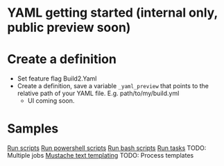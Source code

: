 # YAML getting started (internal only, public preview soon)

# Create a definition
- Set feature flag Build2.Yaml
- Create a definition, save a variable `_yaml_preview` that points to the relative path of your YAML file. E.g. path/to/my/build.yml
  - UI coming soon.

# Samples

[Run scripts](yamlgettingstarted-scripts.md)
[Run powershell scripts](yaml/powershell.yml)
[Run bash scripts](yaml/bash.yml)
[Run tasks](yaml/tasks.yml)
TODO: Multiple jobs
[Mustache text templating](yaml/mustache-text-templating.yml)
TODO: Process templates
